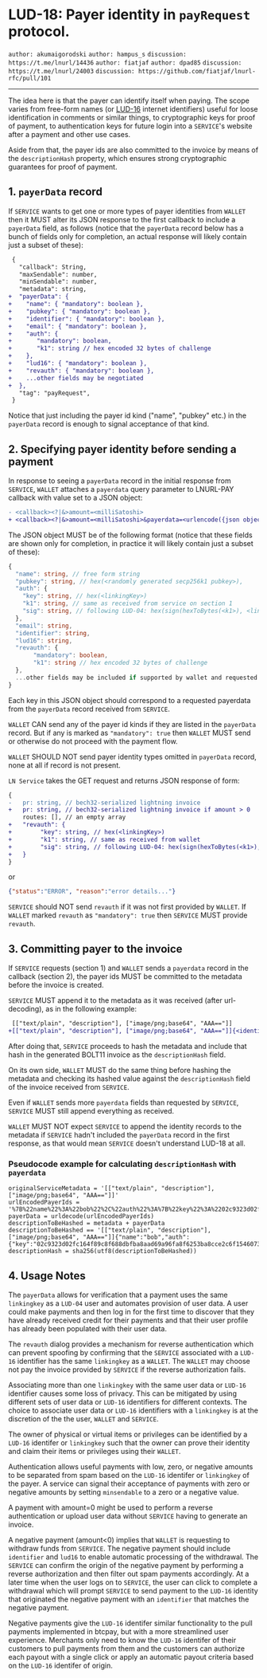LUD-18: Payer identity in `payRequest` protocol.
================================================

`author: akumaigorodski` `author: hampus_s` `discussion: https://t.me/lnurl/14436` `author: fiatjaf` `author: dpad85` `discussion: https://t.me/lnurl/24003` `discussion: https://github.com/fiatjaf/lnurl-rfc/pull/101`

---

The idea here is that the payer can identify itself when paying. The scope varies from free-form names (or [LUD-16](16.md) internet identifiers) useful for loose identification in comments or similar things, to cryptographic keys for proof of payment, to authentication keys for future login into a `SERVICE`'s website after a payment and other use cases.

Aside from that, the payer ids are also committed to the invoice by means of the `descriptionHash` property, which ensures strong cryptographic guarantees for proof of payment.

## 1. `payerData` record

If `SERVICE` wants to get one or more types of payer identities from `WALLET` then it MUST alter its JSON response to the first callback to include a `payerData` field, as follows (notice that the `payerData` record below has a bunch of fields only for completion, an actual response will likely contain just a subset of these):

```diff
 {
   "callback": String,
   "maxSendable": number,
   "minSendable": number,
   "metadata": string,
+  "payerData": {
+    "name": { "mandatory": boolean },
+    "pubkey": { "mandatory": boolean },
+    "identifier": { "mandatory": boolean },
+    "email": { "mandatory": boolean },
+    "auth": {
+       "mandatory": boolean,
+       "k1": string // hex encoded 32 bytes of challenge
+    },
+    "lud16": { "mandatory": boolean },
+    "revauth": { "mandatory": boolean },
+    ...other fields may be negotiated
+  },
   "tag": "payRequest",
 }
```

Notice that just including the payer id kind ("name", "pubkey" etc.) in the `payerData` record is enough to signal acceptance of that kind.

## 2. Specifying payer identity before sending a payment

In response to seeing a `payerData` record in the initial response from `SERVICE`, `WALLET` attaches a `payerdata` query parameter to LNURL-PAY callback with value set to a JSON object:

```diff
- <callback><?|&>amount=<milliSatoshi>
+ <callback><?|&>amount=<milliSatoshi>&payerdata=<urlencode({json object})>
```

The JSON object MUST be of the following format (notice that these fields are shown only for completion, in practice it will likely contain just a subset of these):

```Typescript
{
  "name": string, // free form string
  "pubkey": string, // hex(<randomly generated secp256k1 pubkey>),
  "auth": {
    "key": string, // hex(<linkingKey>)
    "k1": string, // same as received from service on section 1
    "sig": string, // following LUD-04: hex(sign(hexToBytes(<k1>), <linkingPrivKey>))
  },
  "email": string,
  "identifier": string,
  "lud16": string,
  "revauth": {
       "mandatory": boolean,
       "k1": string // hex encoded 32 bytes of challenge
  },
  ...other fields may be included if supported by wallet and requested by service
}
```

Each key in this JSON object should correspond to a requested payerdata from the `payerData` record received from `SERVICE`.

`WALLET` CAN send any of the payer id kinds if they are listed in the `payerData` record. But if any is marked as `"mandatory": true` then `WALLET` MUST send or otherwise do not proceed with the payment flow.

`WALLET` SHOULD NOT send payer identity types omitted in `payerData` record, none at all if record is not present.

`LN Service` takes the GET request and returns JSON response of form:

```diff
{
-   pr: string, // bech32-serialized lightning invoice
+   pr: string, // bech32-serialized lightning invoice if amount > 0
    routes: [], // an empty array
+   "revauth": {
+        "key": string, // hex(<linkingKey>)
+        "k1": string, // same as received from wallet
+        "sig": string, // following LUD-04: hex(sign(hexToBytes(<k1>), <linkingPrivKey>))
+   }
}
```

or

```JSON
{"status":"ERROR", "reason":"error details..."}
```

`SERVICE` should NOT send `revauth` if it was not first provided by `WALLET`. If `WALLET` marked `revauth` as `"mandatory": true` then `SERVICE` MUST provide `revauth`.

## 3. Committing payer to the invoice

If `SERVICE` requests (section 1) and `WALLET` sends a `payerdata` record in the callback (section 2), the payer ids MUST be committed to the metadata before the invoice is created.

`SERVICE` MUST append it to the metadata as it was received (after url-decoding), as in the following example:

```diff
 [["text/plain", "description"], ["image/png;base64", "AAA=="]]
+[["text/plain", "description"], ["image/png;base64", "AAA=="]]{<identity records>}
```

After doing that, `SERVICE` proceeds to hash the metadata and include that hash in the generated BOLT11 invoice as the `descriptionHash` field.

On its own side, `WALLET` MUST do the same thing before hashing the metadata and checking its hashed value against the `descriptionHash` field of the invoice received from `SERVICE`.

Even if `WALLET` sends more `payerdata` fields than requested by `SERVICE`, `SERVICE` MUST still append everything as received.

`WALLET` MUST NOT expect `SERVICE` to append the identity records to the metadata if `SERVICE` hadn't included the `payerData` record in the first response, as that would mean `SERVICE` doesn't understand LUD-18 at all.

### Pseudocode example for calculating `descriptionHash` with `payerdata`

```
originalServiceMetadata = '[["text/plain", "description"], ["image/png;base64", "AAA=="]]'
urlEncodedPayerIds = '%7B%22name%22%3A%22bob%22%2C%22auth%22%3A%7B%22key%22%3A%2202c9323d02fc164f89c8f688dbfba8aad69a96fa8f6253ba8cce2c6f1546073fa3%22%2C%22sig%22%3A%222afd21794e2a801d0d516584ceebe1a24ed8991dd5ec708259aeaee5c0d2d1437542b689ee5d39e619a01a257142d49c18a4af3088c46ce87e2d941a1bcc7210%22%7D%2C%22identifier%22%3A%22bob%40bob.com%22%2C%22pubkey%22%3A%2203ee58475055820fbfa52e356a8920f62f8316129c39369dbdde3e5d0198a9e315%22%7D'
payerData = urldecode(urlEncodedPayerIds)
descriptionToBeHashed = metadata + payerData
descriptionToBeHashed == '[["text/plain", "description"], ["image/png;base64", "AAA=="]]{"name":"bob","auth":{"key":"02c9323d02fc164f89c8f688dbfba8aad69a96fa8f6253ba8cce2c6f1546073fa3","sig":"2afd21794e2a801d0d516584ceebe1a24ed8991dd5ec708259aeaee5c0d2d1437542b689ee5d39e619a01a257142d49c18a4af3088c46ce87e2d941a1bcc7210"},"identifier":"bob@bob.com","pubkey":"03ee58475055820fbfa52e356a8920f62f8316129c39369dbdde3e5d0198a9e315"}'
descriptionHash = sha256(utf8(descriptionToBeHashed))
```
## 4. Usage Notes

The `payerData` allows for verification that a payment uses the same `linkingkey` as a `LUD-04` user and automates provision of user data.  A user could make payments and then log in for the first time to discover that they have already received credit for their payments and that their user profile has already been populated with their user data.  

The `revauth` dialog provides a mechanism for reverse authentication which can prevent spoofing by confirming that the `SERVICE` associated with a `LUD-16` identifier has the same `linkingkey` as a `WALLET`.  The `WALLET` may choose not pay the invoice provided by `SERVICE` if the reverse authorization fails.

Associating more than one `linkingkey` with the same user data or `LUD-16` identifier causes some loss of privacy.  This can be mitigated by using different sets of user data or `LUD-16` identifiers for different contexts.  The choice to associate user data or `LUD-16` identifiers with a `linkingkey` is at the discretion of the the user, `WALLET` and `SERVICE`.

The owner of physical or virtual items or privileges can be identified by a `LUD-16` identifer or `linkingkey` such that the owner can prove their identity and claim their items or privileges using their `WALLET`.

Authentication allows useful payments with low, zero, or negative amounts to be separated from spam based on the `LUD-16` identifer or `linkingkey` of the payer.  A service can signal their acceptance of payments with zero or negative amounts by setting `minsendable` to a zero or a negative value.

A payment with amount=0 might be used to perform a reverse authentication or upload user data without `SERVICE` having to generate an invoice.

A negative payment (amount<0) implies that `WALLET` is requesting to withdraw funds from `SERVICE`.  The negative payment should include `identifier` and `lud16` to enable automatic processing of the withdrawal.  The `SERVICE` can confirm the origin of the negative payment by performing a reverse authorization and then filter out spam payments accordingly.  At a later time when the user logs on to `SERVICE`, the user can click to complete a withdrawal which will prompt `SERVICE` to send payment to the `LUD-16` identity that originated the negative payment with an `identifier` that matches the negative payment. 

Negative payments give the `LUD-16` identifer similar functionality to the pull payments implemented in btcpay, but with a more streamlined user experience.  Merchants only need to know the `LUD-16` identifer of their customers to pull payments from them and the customers can authorize each payout with a single click or apply an automatic payout criteria based on the `LUD-16` identifer of origin.

